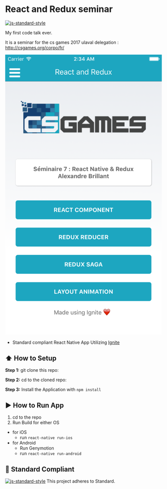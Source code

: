 # React and Redux seminar

[![js-standard-style](https://img.shields.io/badge/code%20style-standard-brightgreen.svg?style=flat)](http://standardjs.com/)

My first code talk ever. 

It is a seminar for the cs games 2017 ulaval delegation :  http://csgames.org/corpo/fr/ 

![App preview](/Preview.png?raw=true)

* Standard compliant React Native App Utilizing [Ignite](https://github.com/infinitered/ignite)

## :arrow_up: How to Setup

**Step 1:** git clone this repo:

**Step 2:** cd to the cloned repo:

**Step 3:** Install the Application with `npm install`

## :arrow_forward: How to Run App

1. cd to the repo
2. Run Build for either OS
  * for iOS
    * run `react-native run-ios`
  * for Android
    * Run Genymotion
    * run `react-native run-android`

## :no_entry_sign: Standard Compliant

[![js-standard-style](https://cdn.rawgit.com/feross/standard/master/badge.svg)](https://github.com/feross/standard)
This project adheres to Standard.
